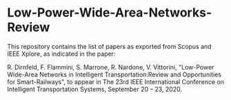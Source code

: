 # Low-Power-Wide-Area-Networks-Review

This repository contains the list of papers as exported from Scopus and IEEE Xplore, as indicated in the paper:

R. Dirnfeld, F. Flammini, S. Marrone, R. Nardone, V. Vittorini, "Low-Power  Wide-Area  Networks  in  Intelligent  Transportation:Review  and  Opportunities  for  Smart-Railways", to appear in The 23rd IEEE International Conference on Intelligent Transportation Systems, September 20 – 23, 2020.
